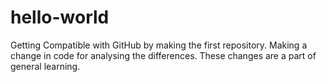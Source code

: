 # hello-world
Getting Compatible with GitHub by making the first repository.
Making a change in code for analysing the differences.
These changes are a part of general learning.
